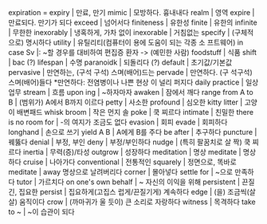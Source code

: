 expiration = expiry			| 만료, 만기
mimic			| 모방하다. 흉내내다
realm			| 영역
expire			| 만료되다. 만기가 되다
exceed			| 넘어서다
finiteness			| 유한성
finite			| 유한의
infinite			| 무한한
inexorably			| 냉혹하게, 가차 없이
inexorable			| 거침없는
specify			| (구체적으로) 명시하다
utility			| 유틸리티(컴퓨터이 용에 도움이 되는 각종 소 프트웨어)
in case Sv			|: ~할 경우를 대비하여 편집증 환자 -> (예민한 사람)
foodstuff			| 식품
shift			| bac (?)
lifespan			| 수명
paranoidk			| 되돌리다 (?)
default			| 초기값/기본값
pervasive			| 만연하는, (구석 구석) 스며(배어)드는
pervade			| 만연하다. (구 석구석) 스며(배어)들다 *만연하다: 전염병이나 나쁜 현상 이 널리 퍼지다
daily practice			| 일상업무
stream			| 흐름
upon ing			| ~하자마자
awaken			| 잠에서 깨다
range from A to B			| (범위가) A에서 B까지 이르다
petty			| 사소한
profound			| 심오한
kitty litter			| 고양이 배변패드
whisk broom			| 작은 먼지 솔
poke			| 쿡 찌르다
intimate			| 친밀한
there is no room for			| -의 여지가 조금도 없다
evasion			| 회피
evade			| 회피하다
longhand			| 손으로 쓰기
yield A B			| A에게 B를 주다
be after			| 추구하다
puncture			| 꿰뚫다
denial			| 부정, 부인
deny			| 부정/부인하다
nudge			| (특히 팔꿈치로 살 짝) 쿡 찌르다
inertia			| 무력(증)/타성
outgrow			| 성장하다
meditation			| 명상
meditate			| 명상하다
cruise			| 나아가다
conventional			| 전통적인
squarely			| 정면으로, 똑바로
meditate			| away 명상으로 날려버리다
corner			| 몰아넣다
settle for			| ~으로 만족하다
tutor			| 가르치다
on one's own behalf			| ~ 자신의 이익을 위해
persistent			| 끈질긴, 집요한
persist			| 집요하게(고집스 럽게/끈질기게) 계속하다
edge			| (을) 조금씩(살살) 움직이다
crow			| (까마귀가 울 듯이) 큰 소리로 자랑하다
witness			| 목격하다
take to ~			| ~이 습관이 되다
